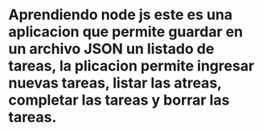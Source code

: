 # Aprendiendo node js este es una aplicacion que permite guardar en un archivo JSON un listado de tareas, la plicacion permite ingresar nuevas tareas, listar las atreas, completar las tareas y borrar las tareas.
